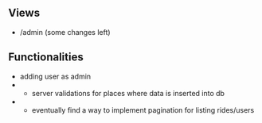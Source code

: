## Views
- /admin (some changes left)

## Functionalities
- adding user as admin
- * server validations for places where data is inserted into db
- * eventually find a way to implement pagination for listing rides/users
